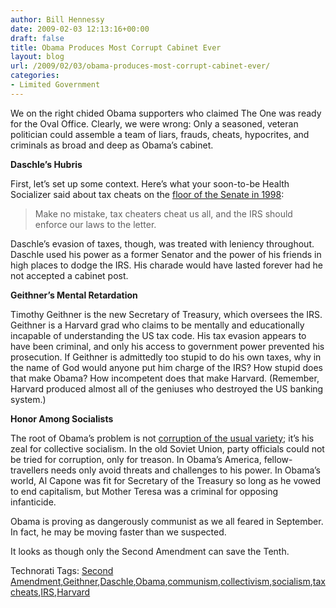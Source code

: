 ```yaml
---
author: Bill Hennessy
date: 2009-02-03 12:13:16+00:00
draft: false
title: Obama Produces Most Corrupt Cabinet Ever
layout: blog
url: /2009/02/03/obama-produces-most-corrupt-cabinet-ever/
categories:
- Limited Government
---
```


We on the right chided Obama supporters who claimed The One was ready for the Oval Office. Clearly, we were wrong: Only a seasoned, veteran politician could assemble a team of liars, frauds, cheats, hypocrites, and criminals as broad and deep as Obama’s cabinet. 

 

**Daschle’s Hubris**

 

First, let’s set up some context. Here’s what your soon-to-be Health Socializer said about tax cheats on the [floor of the Senate in 1998](https://michellemalkin.com/2009/02/02/“make-no-mistake-tax-cheaters-cheat-us-all-and-the-irs-should-enforce-our-laws-to-the-letter-”/):

 

>   
> 
> Make no mistake, tax cheaters cheat us all, and the IRS should enforce our laws to the letter.
> 
> 

 

Daschle’s evasion of taxes, though, was treated with leniency throughout. Daschle used his power as a former Senator and the power of his friends in high places to dodge the IRS. His charade would have lasted forever had he not accepted a cabinet post.

 

**Geithner’s Mental Retardation**

 

Timothy Geithner is the new Secretary of Treasury, which oversees the IRS. Geithner is a Harvard grad who claims to be mentally and educationally incapable of understanding the US tax code. His tax evasion appears to have been criminal, and only his access to government power prevented his prosecution. If Geithner is admittedly too stupid to do his own taxes, why in the name of God would anyone put him charge of the IRS? How stupid does that make Obama? How incompetent does that make Harvard. (Remember, Harvard produced almost all of the geniuses who destroyed the US banking system.)

 

**Honor Among Socialists**

 

The root of Obama’s problem is not [corruption of the usual variety](https://hotair.com/archives/2009/02/02/audio-hannity-wonders-why-democrats-dont-pay-taxes/); it’s his zeal for collective socialism. In the old Soviet Union, party officials could not be tried for corruption, only for treason. In Obama’s America, fellow-travellers needs only avoid threats and challenges to his power. In Obama’s world, Al Capone was fit for Secretary of the Treasury so long as he vowed to end capitalism, but Mother Teresa was a criminal for opposing infanticide.

 

Obama is proving as dangerously communist as we all feared in September. In fact, he may be moving faster than we suspected.

 

It looks as though only the Second Amendment can save the Tenth.

 

Technorati Tags: [Second Amendment](https://technorati.com/tags/Second+Amendment),[Geithner](https://technorati.com/tags/Geithner),[Daschle](https://technorati.com/tags/Daschle),[Obama](https://technorati.com/tags/Obama),[communism](https://technorati.com/tags/communism),[collectivism](https://technorati.com/tags/collectivism),[socialism](https://technorati.com/tags/socialism),[tax cheats](https://technorati.com/tags/tax+cheats),[IRS](https://technorati.com/tags/IRS),[Harvard](https://technorati.com/tags/Harvard)
